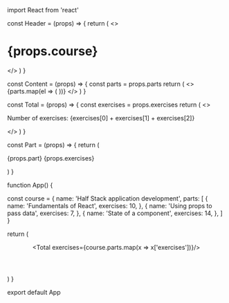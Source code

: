 import React from 'react'


const Header = (props) => {
  return (
    <>
        <h1>{props.course}</h1>
    </>
  )
}

const Content = (props) => {
  const parts = props.parts
  return (
    <>
      {parts.map(el => (
        <Part part={el.name} exercises={el.exercises} />
      ))}
    </>
  )
}

const Total = (props) => {
  const exercises = props.exercises 
  return (
    <>
        <p>Number of exercises: {exercises[0] + exercises[1] + exercises[2]}</p>
    </>
  )
}

const Part = (props) => {
  return (
    <p>{props.part} {props.exercises}</p>
  )
}


function App() {

  const course = { 
    name: 'Half Stack application development',
    parts: [ 
      {
        name: 'Fundamentals of React',
        exercises: 10,
      },
      {
        name: 'Using props to pass data',
        exercises: 7,
      },
      {
        name: 'State of a component',
        exercises: 14,
      },
    ]
}

  return (
    <div>
      <Header course={course.name} />
      <Content parts={course.parts} />
      <Total exercises={course.parts.map(x => x['exercises'])}/>
    </div>
  )
}

export default App
